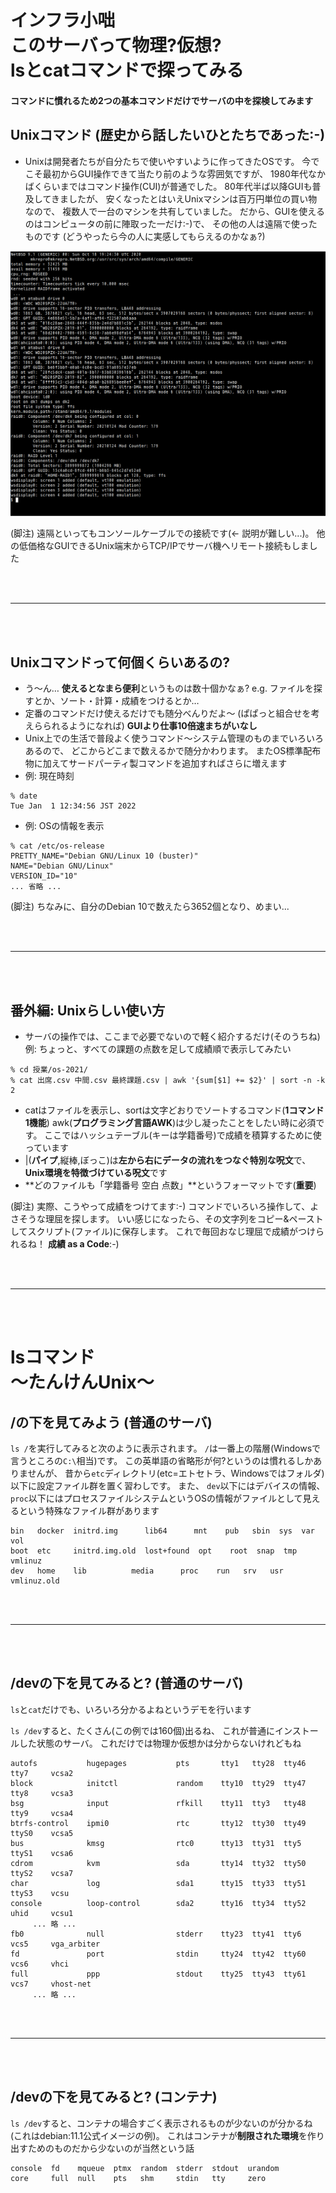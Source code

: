 # インフラ小咄<br>このサーバって物理?仮想?<br>lsとcatコマンドで探ってみる

#### コマンドに慣れるため2つの基本コマンドだけでサーバの中を探検してみます


## **Unixコマンド (歴史から話したいひとたちであった:-)**
- Unixは開発者たちが自分たちで使いやすいように作ってきたOSです。 今でこそ最初からGUI操作できて当たり前のような雰囲気ですが、 1980年代なかばくらいまではコマンド操作(CUI)が普通でした。 80年代半ば以降GUIも普及してきましたが、 安くなったとはいえUnixマシンは百万円単位の買い物なので、 複数人で一台のマシンを共有していました。 だから、GUIを使えるのはコンピュータの前に陣取った一だけ:-)で、 その他の人は遠隔で使ったものです (どうやったら今の人に実感してもらえるのかなぁ?)
  
 ![](image/dmesg.png)


  (脚注) 遠隔といってもコンソールケーブルでの接続です(<- 説明が難しい...)。 他の低価格なGUIできるUnix端末からTCP/IPでサーバ機へリモート接続もしました

<br>
<br>

---

<br>
<br>

## **Unixコマンドって何個くらいあるの?**

- う〜ん… **使えるとなまら便利**というものは数十個かなぁ? e.g. ファイルを探すとか、ソート・計算・成績をつけるとか…
- 定番のコマンドだけ使えるだけでも随分べんりだよ〜 (ぱぱっと組合せを考えらられるようになれば) **GUIより仕事10倍速まちがいなし**
- Unix上での生活で普段よく使うコマンド〜システム管理のものまでいろいろあるので、 どこからどこまで数えるかで随分かわります。 またOS標準配布物に加えてサードパーティ製コマンドを追加すればさらに増えます
- 例: 現在時刻
```unix
% date
Tue Jan  1 12:34:56 JST 2022
```
- 例: OSの情報を表示
```unix
% cat /etc/os-release 
PRETTY_NAME="Debian GNU/Linux 10 (buster)"
NAME="Debian GNU/Linux"
VERSION_ID="10"
... 省略 ...
```
(脚注) ちなみに、自分のDebian 10で数えたら3652個となり、めまい...

<br>
<br>

---

<br>
<br>

## **番外編: Unixらしい使い方**

- サーバの操作では、ここまで必要でないので軽く紹介するだけ(そのうちね)
例: ちょっと、すべての課題の点数を足して成績順で表示してみたい
```unix
% cd 授業/os-2021/
% cat 出席.csv 中間.csv 最終課題.csv | awk '{sum[$1] += $2}' | sort -n -k 2
```
- catはファイルを表示し、sortは文字どおりでソートするコマンド(**1コマンド1機能**)
awk(**プログラミング言語AWK**)は少し凝ったことをしたい時に必須です。 ここではハッシュテーブル(キーは学籍番号)で成績を積算するために使っています
- |(**パイプ**,縦棒,ぼっこ)は**左から右にデータの流れをつなぐ特別な呪文**で、 **Unix環境を特徴づけている呪文**です
- **どのファイルも「学籍番号 空白 点数」**というフォーマットです(**重要**)

(脚注) 実際、こうやって成績をつけてます:-) コマンドでいろいろ操作して、よさそうな理屈を探します。 いい感じになったら、その文字列をコピー&ペーストしてスクリプト(ファイル)に保存します。 これで毎回おなじ理屈で成績がつけられるね！ **成績 as a Code**:-)

<br>
<br>

---

<br>
<br>

# lsコマンド<br>〜たんけんUnix〜

## **/の下を見てみよう (普通のサーバ)**

`ls /`を実行してみると次のように表示されます。 `/`は一番上の階層(Windowsで言うところの`C:\`相当)です。 この英単語の省略形が何?というのは慣れるしかありませんが、 昔から`etc`ディレクトリ(etc=エトセトラ、Windowsではフォルダ)以下に設定ファイル群を置く習わしです。 また、 `dev`以下にはデバイスの情報、 `proc`以下にはプロセスファイルシステムというOSの情報がファイルとして見えるという特殊なファイル群があります

```Unix
bin   docker  initrd.img      lib64      mnt    pub   sbin  sys  var          vol
boot  etc     initrd.img.old  lost+found  opt    root  snap  tmp  vmlinuz
dev   home    lib          media      proc    run   srv   usr  vmlinuz.old
```

<br>
<br>

---

<br>
<br>

## **/devの下を見てみると? (普通のサーバ)**

`ls`と`cat`だけでも、いろいろ分かるよねというデモを行います

`ls /dev`すると、たくさん(この例では160個)出るね、 これが普通にインストールした状態のサーバ。 これだけでは物理か仮想かは分からないけれどもね

```Unix
autofs           hugepages           pts       tty1   tty28  tty46  tty7     vcsa2
block            initctl             random    tty10  tty29  tty47  tty8     vcsa3
bsg              input               rfkill    tty11  tty3   tty48  tty9     vcsa4
btrfs-control    ipmi0               rtc       tty12  tty30  tty49  ttyS0    vcsa5
bus              kmsg                rtc0      tty13  tty31  tty5   ttyS1    vcsa6
cdrom            kvm                 sda       tty14  tty32  tty50  ttyS2    vcsa7
char             log                 sda1      tty15  tty33  tty51  ttyS3    vcsu
console          loop-control        sda2      tty16  tty34  tty52  uhid     vcsu1
     ... 略 ...
fb0              null                stderr    tty23  tty41  tty6   vcs5     vga_arbiter
fd               port                stdin     tty24  tty42  tty60  vcs6     vhci
full             ppp                 stdout    tty25  tty43  tty61  vcs7     vhost-net
     ... 略 ...
```

<br>
<br>

---

<br>
<br>

## **/devの下を見てみると? (コンテナ)**

`ls /dev`すると、コンテナの場合すごく表示されるものが少ないのが分かるね (これはdebian:11.1公式イメージの例)。 これはコンテナが**制限された環境**を作り出すためのものだから少ないのが当然という話

```Unix
console  fd    mqueue  ptmx  random  stderr  stdout  urandom
core     full  null    pts   shm     stdin   tty     zero
```

